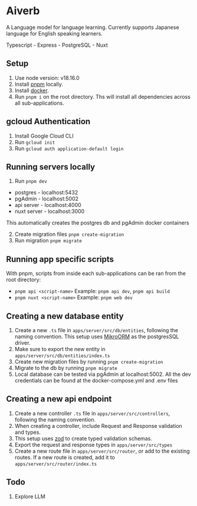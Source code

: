 # Aiverb

A Language model for language learning. Currently supports Japanese language for English speaking learners.

Typescript - Express - PostgreSQL - Nuxt

## Setup

1. Use node version: v18.16.0
2. Install [pnpm](https://pnpm.io/) locally.
3. Install [docker](https://www.docker.com/get-started/).
4. Run `pnpm i` on the root directory. Ths will install all dependencies across all sub-applications.

## gcloud Authentication

1. Install Google Cloud CLI
2. Run `gcloud init`
3. Run `gcloud auth application-default login`

## Running servers locally

1. Run `pnpm dev`

- postgres - localhost:5432
- pgAdmin - localhost:5002
- api server - localhost:4000
- nuxt server - localhost:3000

This automatically creates the postgres db and pgAdmin docker containers

2. Create migration files `pnpm create-migration`
3. Run migration `pnpm migrate`

## Running app specific scripts

With pnpm, scripts from inside each sub-applications can be ran from the root directory:

- `pnpm api <script-name>` Example: `pnpm api dev`, `pnpm api build`
- `pnpm nuxt <script-name>` Example: `pnpm web dev`

## Creating a new database entity

1. Create a new `.ts` file in `apps/server/src/db/entities`, following the naming convention. This setup uses [MikroORM](https://mikro-orm.io/docs/next/defining-entities) as the postgresSQL driver.
2. Make sure to export the new entity in `apps/server/src/db/entities/index.ts`
3. Create new migration files by running `pnpm create-migration`
4. Migrate to the db by running `pnpm migrate`
5. Local database can be tested via pgAdmin at localhost:5002. All the dev credentials can be found at the docker-compose.yml and .env files

## Creating a new api endpoint

1. Create a new controller `.ts` file in `apps/server/src/controllers`, following the naming convention.
2. When creating a controller, include Request and Response validation and types.
3. This setup uses [zod](https://zod.dev/) to create typed validation schemas.
4. Export the request and response types in `apps/server/src/types`
5. Create a new route file in `apps/server/src/router`, or add to the existing routes. If a new route is created, add it to `apps/server/src/router/index.ts`

## Todo

1. Explore LLM
